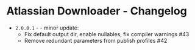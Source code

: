 # Atlassian Downloader - Changelog

* `2.0.0.1` -  - minor update:
    * Fix default output dir, enable nullables, fix compiler warnings #43
    * Remove redundant parameters from publish profiles #42